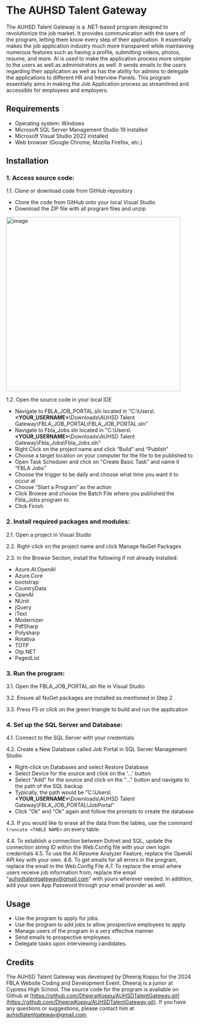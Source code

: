 # The AUHSD Talent Gateway
The AUHSD Talent Gateway is a .NET-based program designed to revolutionize the job market. It provides communication with the users of the program, letting them know every step of their application. It essentially makes the job application industry much more transparent while maintaining numerous features such as having a profile, submitting videos, photos, resume, and more. AI is used to make the application process more simpler to the users as well as administrators as well. It sends emails to the users regarding their application as well as has the ability for admins to delegate the applications to different HR and Interview Panels. This program essentially aims in making the Job Application process as streamlined and accessible for employees and employers. 

## Requirements
- Operating system: Windows
- Microsoft SQL Server Management Studio 19 installed
- Microsoft Visual Studio 2022 installed
- Web browser (Google Chrome, Mozilla Firefox, etc.)

## Installation

### 1. Access source code:

1.1. Clone or download code from GitHub repository
  - Clone the code from GitHub onto your local Visual Studio
  - Download the ZIP file with all program files and unzip
<img width="468" alt="image" src="https://user-images.githubusercontent.com/67035348/232840991-a8c0ab5b-c03d-436b-bc5e-4edbfbb35197.png">


1.2. Open the source code in your local IDE
  - Navigate to FBLA_JOB_PORTAL.sln located in "C:\Users\\**<YOUR_USERNAME>**\Downloads\AUHSD Talent Gateway\FBLA_JOB_PORTAL\FBLA_JOB_PORTAL.sln"
  - Navigate to Fbla_Jobs.sln located in "C:\Users\\**<YOUR_USERNAME>**\Downloads\AUHSD Talent Gateway\Fbla_Jobs\Fbla_Jobs.sln"
  - Right Click on the project name and click “Build” and “Publish”
  - Choose a target location on your computer for the file to be published to
  - Open Task Scheduler and click on “Create Basic Task” and name it “FBLA Jobs”
  - Choose the trigger to be daily and choose what time you want it to occur at
  - Choose “Start a Program” as the action
  - Click Browse and choose the Batch File where you published the Fbla_Jobs program to.
  - Click Finish
    
### 2. Install required packages and modules:

2.1. Open a project in Visual Studio

2.2. Right-click on the project name and click Manage NuGet Packages

2.3. In the Browse Section, install the following if not already installed:

- Azure.AI.OpenAI
- Azure.Core
- bootstrap
- CountryData
- OpenAI
- NUnit
- jQuery
- iText
- Modernizer
- PdfSharp
- Polysharp
- Rotativa
- TOTP
- Otp.NET
- PagedList

### 3. Run the program:

3.1. Open the FBLA_JOB_PORTAL.sln file in Visual Studio

3.2. Ensure all NuGet packages are installed as mentioned in Step 2

3.3. Press F5 or click on the green triangle to build and run the application

### 4. Set up the SQL Server and Database:

4.1. Connect to the SQL Server with your credentials

4.2. Create a New Database called Job Portal in SQL Server Management Studio
  - Right-click on Databases and select Restore Database
  - Select Device for the source and click on the '...' button
  - Select "Add" for the source and click on the "..." button and navigate to the path of the SQL backup
  - Typically, the path would be "C:\Users\\**<YOUR_USERNAME>**\Downloads\AUHSD Talent Gateway\FBLA_JOB_PORTAL\JobPortal"
  - Click "Ok" and "Ok" again and follow the prompts to create the database

4.3. If you would like to erase all the data from the tables, use the command `truncate <TABLE NAME>` on every table.

4.4. To establish a connection between Dotnet and SQL, update the connection string ID within the Web.Config file with your own login credentials
4.5. To use the AI Resume Analyzer Feature, replace the OpenAI API key with your own.
4.6. To get emails for all errors in the program, replace the email in the Web.Config File
4.7. To replace the email where users receive job information from, replace the email "auhsdtalentgateway@gmail.com" with yours wherever needed. In addition, add your own App Password through your email provider as well.

## Usage

- Use the program to apply for jobs.
- Use the program to add jobs to allow prospective employees to apply.
- Manage users of the program in a very effective manner.
- Send emails to prospective employees.
- Delegate tasks upon interviewing candidates.

## Credits

The AUHSD Talent Gateway was developed by Dheeraj Koppu for the 2024 FBLA Website Coding and Development Event. Dheeraj is a junior at Cypress High School. The source code for the program is available on Github at [https://github.com/DheerajKoppu/AUHSDTalentGateway.git](https://github.com/DheerajKoppu/AUHSDTalentGateway.git). If you have any questions or suggestions, please contact him at [auhsdtalentgateway@gmail.com](mailto:auhsdtalentgateway@gmail.com).

